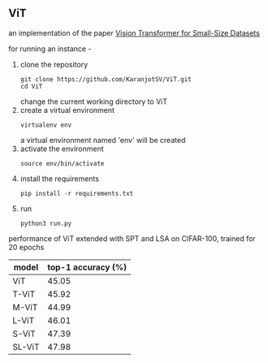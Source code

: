 ## ViT
an implementation of the paper [Vision Transformer for Small-Size Datasets](https://arxiv.org/abs/2112.13492)

for running an instance -
1.    clone the repository
      ```
      git clone https://github.com/KaranjotSV/ViT.git
      cd ViT
      ```
      change the current working directory to ViT
2.    create a virtual environment
      ```
      virtualenv env
      ```
      a virtual environment named 'env' will be created
3.    activate the environment
      ```
      source env/bin/activate
      ```
4.    install the requirements
      ```
      pip install -r requirements.txt
      ```
5.    run
      ```
      python3 run.py
      ```

performance of ViT extended with SPT and LSA on CIFAR-100, trained for 20 epochs

| model  | top-1 accuracy (%) |
|--------|--------------------|
| ViT    |        45.05       |
| T-ViT  |        45.92       |
| M-ViT  |        44.99       |
| L-ViT  |        46.01       |
| S-ViT  |        47.39       |
| SL-ViT |        47.98       |
